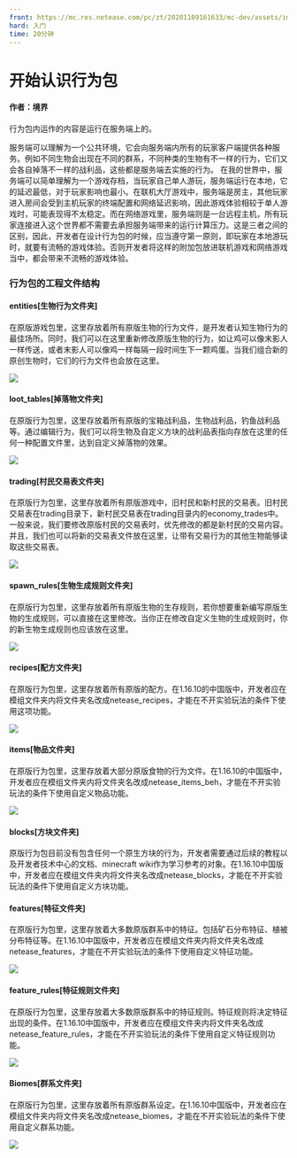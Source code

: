 ```yaml
---
front: https://mc.res.netease.com/pc/zt/20201109161633/mc-dev/assets/img/4_1.590e60eb.png
hard: 入门
time: 20分钟
---
```


# 开始认识行为包

#### 作者：境界



行为包内运作的内容是运行在服务端上的。

服务端可以理解为一个公共环境，它会向服务端内所有的玩家客户端提供各种服务。例如不同生物会出现在不同的群系，不同种类的生物有不一样的行为，它们又会各自掉落不一样的战利品，这些都是服务端去实施的行为。
在我的世界中，服务端可以简单理解为一个游戏存档，当玩家自己单人游玩，服务端运行在本地，它的延迟最低，对于玩家影响也最小。在联机大厅游戏中，服务端是房主，其他玩家进入房间会受到主机玩家的终端配置和网络延迟影响，因此游戏体验相较于单人游戏时，可能表现得不太稳定。而在网络游戏里，服务端则是一台远程主机，所有玩家连接进入这个世界都不需要去承担服务端带来的运行计算压力。这是三者之间的区别，因此，开发者在设计行为包的时候，应当遵守第一原则，即玩家在本地游玩时，就要有流畅的游戏体验。否则开发者将这样的附加包放进联机游戏和网络游戏当中，都会带来不流畅的游戏体验。



### 行为包的工程文件结构

#### entities[生物行为文件夹]

在原版游戏包里，这里存放着所有原版生物的行为文件，是开发者认知生物行为的最佳场所。同时，我们可以在这里重新修改原版生物的行为，如让鸡可以像末影人一样传送，或者末影人可以像鸡一样每隔一段时间生下一颗鸡蛋。当我们组合新的原创生物时，它们的行为文件也会放在这里。

![](./images/4_1.png)



#### loot_tables[掉落物文件夹]

在原版行为包里，这里存放着所有原版的宝箱战利品，生物战利品，钓鱼战利品等。通过编辑行为，我们可以将生物及自定义方块的战利品表指向存放在这里的任何一种配置文件里，达到自定义掉落物的效果。

![](./images/4_2.png)



#### trading[村民交易表文件夹]

在原版行为包里，这里存放着所有原版游戏中，旧村民和新村民的交易表。旧村民交易表在trading目录下，新村民交易表在trading目录内的economy_trades中。一般来说，我们要修改原版村民的交易表时，优先修改的都是新村民的交易内容。并且，我们也可以将新的交易表文件放在这里，让带有交易行为的其他生物能够读取这些交易表。

![](./images/4_3.png)



#### spawn_rules[生物生成规则文件夹]

在原版行为包里，这里存放着所有原版生物的生存规则，若你想要重新编写原版生物的生成规则，可以直接在这里修改。当你正在修改自定义生物的生成规则时，你的新生物生成规则也应该放在这里。

![](./images/4_4.png)



#### recipes[配方文件夹]

在原版行为包里，这里存放着所有原版的配方。在1.16.10的中国版中，开发者应在模组文件夹内将文件夹名改成netease_recipes，才能在不开实验玩法的条件下使用这项功能。

![](./images/4_5.png)



#### items[物品文件夹]

在原版行为包里，这里存放着大部分原版食物的行为文件。在1.16.10的中国版中，开发者应在模组文件夹内将文件夹名改成netease_items_beh，才能在不开实验玩法的条件下使用自定义物品功能。

![](./images/4_6.png)



#### blocks[方块文件夹]

原版行为包目前没有包含任何一个原生方块的行为，开发者需要通过后续的教程以及开发者技术中心的文档、minecraft wiki作为学习参考的对象。在1.16.10中国版中，开发者应在模组文件夹内将文件夹名改成netease_blocks，才能在不开实验玩法的条件下使用自定义方块功能。



#### features[特征文件夹]

在原版行为包里，这里存放着大多数原版群系中的特征。包括矿石分布特征、植被分布特征等。在1.16.10中国版中，开发者应在模组文件夹内将文件夹名改成netease_features，才能在不开实验玩法的条件下使用自定义特征功能。

![](./images/4_7.png)



#### feature_rules[特征规则文件夹]

在原版行为包里，这里存放着大多数原版群系中的特征规则。特征规则将决定特征出现的条件。在1.16.10中国版中，开发者应在模组文件夹内将文件夹名改成netease_feature_rules，才能在不开实验玩法的条件下使用自定义特征规则功能。

![](./images/4_8.png)



#### Biomes[群系文件夹]

在原版行为包里，这里存放着所有原版群系设定。在1.16.10中国版中，开发者应在模组文件夹内将文件夹名改成netease_biomes，才能在不开实验玩法的条件下使用自定义群系功能。

![](./images/4_9.png)